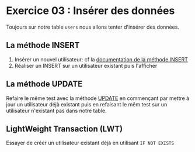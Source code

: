 # Exercice 03 : Insérer des données

Toujours sur notre table `users` nous allons tenter d'insérer des données.

## La méthode INSERT

1. Insérer un nouvel utilisateur: cf la [documentation de la méthode INSERT](http://docs.datastax.com/en/cql/3.3/cql/cql_reference/insert_r.html)
2. Réaliser un INSERT sur un utilisateur existant puis l'afficher

## La méthode UPDATE

Refaire le même test avec la méthode [UPDATE](http://docs.datastax.com/en/cql/3.3/cql/cql_reference/update_r.html) en commençant par mettre à jour un utilisateur déjà existant puis en refaisant le mêm test sur un utilisateur n'existant pas dans notre table.

## LightWeight Transaction (LWT)

Essayer de créer un utilisateur existant déjà en utilisant `IF NOT EXISTS`
